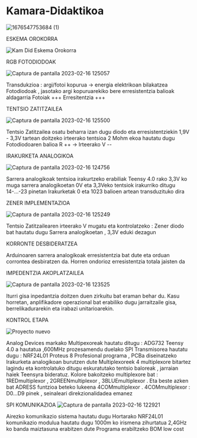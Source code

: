 # Kamara-Didaktikoa

![1676547753684 (1)](https://user-images.githubusercontent.com/123642231/219358579-3597a257-894b-42f9-99d8-ac4e3c323b59.jpg)


ESKEMA OROKORRA

![Kam Did  Eskema Orokorra](https://user-images.githubusercontent.com/123642231/218746013-7755d9c1-1772-4d88-9fa1-78054ea7c9c3.jpg)


RGB FOTODIODOAK

![Captura de pantalla 2023-02-16 125057](https://user-images.githubusercontent.com/123642231/219357601-f72d3c54-8ade-4725-abcb-7115994811ee.png)

Transdukzioa : argi/fotoi kopurua → energia elektrikoan  bilakatzea
Fotodiodoak , jasotako argi kopuruarekiko bere erresistentzia balioak aldagarria
Fotoiak +++           Erresitentzia +++  




TENTSIO ZATITZAILEA

![Captura de pantalla 2023-02-16 125500](https://user-images.githubusercontent.com/123642231/219358451-d6a80b4f-95b9-4b6c-9f59-ef619cb39aef.png)

Tentsio Zatitzailea osatu beharra izan dugu diodo eta erresistentziekin 
1,9V - 3,3V tartean doitzeko irteerako tentsioa 
2 Mohm ekoa hautatu dugu
Fotodiodoaren balioa R ++ → Irteerako V --  




IRAKURKETA ANALOGIKOA

![Captura de pantalla 2023-02-16 124756](https://user-images.githubusercontent.com/123642231/219357138-f9db6c1f-6b00-42b7-8dbd-8ddfa8083848.png)

Sarrera analogikoak tentsioa irakurtzeko erabiliak
Teensy 4.0 rako 3,3V ko muga sarrera analogikoetan
0V eta 3,3Veko tentsiok irakurriko ditugu 14-…-23 pinetan
Irakurketak 0 eta 1023 balioen artean transduzituko dira




ZENER IMPLEMENTAZIOA   

![Captura de pantalla 2023-02-16 125249](https://user-images.githubusercontent.com/123642231/219358002-af632ce6-f0d6-4e23-950e-0fdfb508f1ea.png)

Tentsio Zatitzailearen irteerako V mugatu eta kontrolatzeko :
Zener diodo bat hautatu dugu
Sarrera analogikoetan , 3,3V eduki dezagun



KORRONTE DESBIDERATZEA


Arduinoaren sarrera analogikoak erresistentzia bat
dute eta orduan corrontea desbiratzen da.
Horren ondorioz erresistentzia totala jaisten da




IMPEDENTZIA AKOPLATZAILEA

![Captura de pantalla 2023-02-16 123525](https://user-images.githubusercontent.com/123642231/219354371-7d6e1985-1456-44be-9a48-ba7ecf306e97.png)

Iturri gisa inpedantzia doitzen duen zirkuitu bat 
eraman behar du. Kasu horretan, anplifikadore
operazional bat erabiliko dugu jarraitzaile gisa, 
berrelikadurarekin eta irabazi unitarioarekin.




KONTROL ETAPA

![Proyecto nuevo](https://user-images.githubusercontent.com/123642231/219346934-aaf1b304-5f69-492b-8dd6-f27b6484ab66.jpg)

Analog Devices markako Multipexoreak hautatu ditugu : ADG732
Teensy 4.0 a hautatua ,600MHz prozesamendu duelako
SPI Transmisorea hautatu dugu : NRF24L01
Proteus 8 Profesional programa  , PCBa diseinatzeko
Irakurketa analogikoan burutzen dute Multiplexoreek
4 multiplexore bitartez lagindu eta kontrolatuko ditugu eskuratutako tentsio baloreak , jarraian haiek Teensyra bideratuz.
Kolore bakoitzeko multiplexore bat : 1REDmultiplexor , 2GREENmultiplexor , 3BLUEmultiplexor . 
Eta beste azken bat ADRESS funtzioa beteko lukeena 4COMmultiplexor .
4COMmultiplexor :  D0…D9 pinek , seinaleari direkzionalidadea emanez 



SPI KOMUNIKAZIOA
![Captura de pantalla 2023-02-16 122921](https://user-images.githubusercontent.com/123642231/219353265-3b7b1993-2d48-4509-b1df-82817aa2cca4.png)

Airezko komunikazio sistema hautatu dugu
Hortarako NRF24L01 komunikazio modulua hautatu dugu
1000m ko irismena zihurtatua
2,4GHz ko banda maiztasuna erabitzen dute 
Programa erabiltzeko
BOM low cost 



